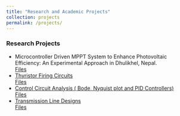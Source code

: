 ```yaml
---
title: "Research and Academic Projects"
collection: projects
permalink: /projects/
---
```


### Research Projects<br>

* Microcontroller Driven MPPT System to Enhance Photovoltaic Efficiency: An Experimental Approach in Dhulikhel, Nepal.
  <a href="../files/Mppt.pdf" target="_blank"> <br>
  Files <br>
* Thyristor Firing Circuits
  <a href="../files/Thyristors.pdf" target="_blank"> <br>
  Files <br>
* Control Circuit Analysis ( Bode, Nyquist plot and PID Controllers)
   <a href="../files/Controllers.pdf" target="_blank"> <br>
  Files <br>
* Transmission Line Designs
   <a href="../files/Transmission%20Line%20Design" target="_blank"> <br>
  Files <br>
 
